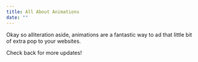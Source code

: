 ```yaml
---
title: All About Animations
date: ""
---
```


Okay so alliteration aside, animations are a fantastic way to ad that little bit of extra pop to your websites. 

Check back for more updates!